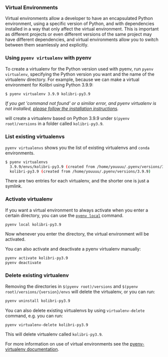### Virtual Environments

Virtual environments allow a developer to have an encapsulated Python environment, using a specific version of Python, and with dependencies installed in a way that only affect the virtual environment. This is important as different projects or even different versions of the same project may have different dependencies, and virtual environments allow you to switch between them seamlessly and explicitly.

### Using `pyenv virtualenv` with pyenv

To create a virtualenv for the Python version used with pyenv, run `pyenv virtualenv`, specifying the Python version you want and the name of the virtualenv directory. For example, because we can make a virtual environment for Kolibri using Python 3.9.9:

```sh
$ pyenv virtualenv 3.9.9 kolibri-py3.9
```

*If you get 'command not found' or a similar error, and pyenv virtualenv is not installed, [please follow the installation instructions](https://github.com/pyenv/pyenv-virtualenv#installation).*

will create a virtualenv based on Python 3.9.9 under `$(pyenv root)/versions` in a
folder called `kolibri-py3.9`.

### List existing virtualenvs

`pyenv virtualenvs` shows you the list of existing virtualenvs and `conda` environments.

```sh
$ pyenv virtualenvs
  3.9.9/envs/kolibri-py3.9 (created from /home/youuuu/.pyenv/versions/3.9.9)
  kolibri-py3.9 (created from /home/youuuu/.pyenv/versions/3.9.9)
```

There are two entries for each virtualenv, and the shorter one is just a symlink.


### Activate virtualenv

If you want a virtual environment to always activate when you enter a certain directory, you can use the [`pyenv local`](https://github.com/pyenv/pyenv/blob/master/COMMANDS.md#pyenv-local) command.

```
pyenv local kolibri-py3.9
```

Now whenever you enter the directory, the virtual environment will be activated.

You can also activate and deactivate a pyenv virtualenv manually:

```sh
pyenv activate kolibri-py3.9
pyenv deactivate
```

### Delete existing virtualenv

Removing the directories in `$(pyenv root)/versions` and `$(pyenv root)/versions/{version}/envs` will delete the virtualenv, or you can run:

```sh
pyenv uninstall kolibri-py3.9
```

You can also delete existing virtualenvs by using `virtualenv-delete` command, e.g. you can run:
```sh
pyenv virtualenv-delete kolibri-py3.9
```
This will delete virtualenv called `kolibri-py3.9`.

For more information on use of virtual environments see the [pyenv-virtualenv documentation](https://github.com/pyenv/pyenv-virtualenv/blob/master/README.md#usage).
